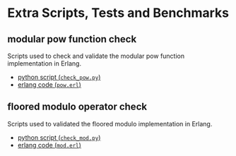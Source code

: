 # Extra Scripts, Tests and Benchmarks

## modular pow function check

Scripts used to check and validate the modular pow function
implementation in Erlang.

 - [python script (`check_pow.py`)](check_pow.py)
 - [erlang code (`pow.erl`)](pow.erl)

## floored modulo operator check

Scripts used to validated the floored modulo implementation in Erlang.

 - [python script (`check_mod.py`)](check_mod.py)
 - [erlang code (`mod.erl`)](mod.erl)
